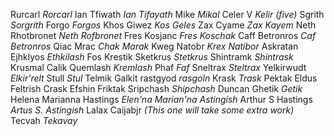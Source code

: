 Rurcarl
*Rorcarl*
Ian Tfiwath
*Ian Tifayath*
Mike
*Mikal*
Celer V
*Kelir (five)*
Sgrith
*Sorgrith*
Forgo
*Forgos*
Khos Giwez
*Kos Geles*
Zax Cyame
*Zax Kayem*
Neth Rhotbronet
*Neth Rofbronet*
Fres Kosjanc
*Fres Koschak*
Caff Betronros
*Caf Betronros*
Qiac Mrac
*Chak Marak*
Kweg Natobr
*Krex Natibor*
Askratan
Ejhklyos
*Ethkilash*
Fos
Krestik
Sketkrus
*Stetkrus*
Shintramk
*Shintrask*
Krusmal
Calik
Quemlash
*Kremlash*
Phaf
*Faf*
Sneltrax
*Steltrax*
Yelkirwudt
*Elkir'relt*
Stull
*Stul*
Telmik
Galkit
rastgyod
*rasgoln*
Krask
*Trask*
Pektak
Eldus
Feltrish
Crask
Efshin
Friktak
Sripchash
*Shipchash*
Duncan
Ghetik
*Getik*
Helena Marianna Hastings
*Elen'na Marian'na Astingish*
Arthur S Hastings
*Artus S. Astingish*
Lalax
Caijabjr
*(This one will take some extra work)*
Tecvah
*Tekavay*